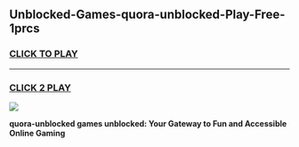 
## Unblocked-Games-quora-unblocked-Play-Free-1prcs
<h3>
<a href="https://premium76.site?title=quora-unblocked&ref=10A">CLICK TO PLAY</a></h3>
<hr>

<h3>
<a href="https://premium76.site?title=quora-unblocked&ref=10A">CLICK 2 PLAY</a>
  
</h3>

<a href="https://premium76.site?title=quora-unblocked&ref=10A"><img src="https://clearcache.store/games.png"></a>


**quora-unblocked games unblocked: Your Gateway to Fun and Accessible Online Gaming**
